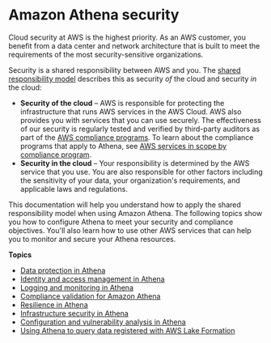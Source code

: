 # Amazon Athena security<a name="security"></a>

Cloud security at AWS is the highest priority\. As an AWS customer, you benefit from a data center and network architecture that is built to meet the requirements of the most security\-sensitive organizations\.

Security is a shared responsibility between AWS and you\. The [shared responsibility model](https://aws.amazon.com/compliance/shared-responsibility-model/) describes this as security *of* the cloud and security *in* the cloud:
+ **Security of the cloud** – AWS is responsible for protecting the infrastructure that runs AWS services in the AWS Cloud\. AWS also provides you with services that you can use securely\. The effectiveness of our security is regularly tested and verified by third\-party auditors as part of the [AWS compliance programs](https://aws.amazon.com/compliance/programs/)\. To learn about the compliance programs that apply to Athena, see [AWS services in scope by compliance program](https://aws.amazon.com/compliance/services-in-scope/)\.
+ **Security in the cloud** – Your responsibility is determined by the AWS service that you use\. You are also responsible for other factors including the sensitivity of your data, your organization's requirements, and applicable laws and regulations\. 

This documentation will help you understand how to apply the shared responsibility model when using Amazon Athena\. The following topics show you how to configure Athena to meet your security and compliance objectives\. You'll also learn how to use other AWS services that can help you to monitor and secure your Athena resources\.

**Topics**
+ [Data protection in Athena](security-data-protection.md)
+ [Identity and access management in Athena](security-iam-athena.md)
+ [Logging and monitoring in Athena](security-logging-monitoring.md)
+ [Compliance validation for Amazon Athena](security-compliance-validation.md)
+ [Resilience in Athena](security-resilience.md)
+ [Infrastructure security in Athena](security-infrastructure.md)
+ [Configuration and vulnerability analysis in Athena](security-vulnerability-management.md)
+ [Using Athena to query data registered with AWS Lake Formation](security-athena-lake-formation.md)